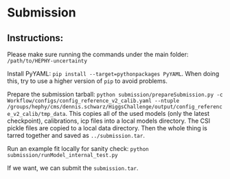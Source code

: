 # Submission

## Instructions:

Please make sure running the commands under the main folder: `/path/to/HEPHY-uncertainty`

Install PyYAML: `pip install --target=pythonpackages PyYAML`. When doing this, try to use a higher version of `pip` to avoid problems.

Prepare the submission tarball: `python submission/prepareSubmission.py -c Workflow/configs/config_reference_v2_calib.yaml --ntuple /groups/hephy/cms/dennis.schwarz/HiggsChallenge/output/config_reference_v2_calib/tmp_data`. This copies all of the used models (only the latest checkpoint), calibrations, icp files into a local models directory. The CSI pickle files are copied to a local data directory. Then the whole thing is tarred together and saved as `../submission.tar`.

Run an example fit locally for sanity check: `python submission/runModel_internal_test.py`

If we want, we can submit the `submission.tar`.
